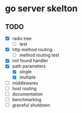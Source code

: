 # go server skelton

## TODO
- [x] radix tree
    - [ ] test
- [x] http method routing
    - [ ] method routing test
- [x] not found handler
- [x] path parameters
    - [x] single
    - [x] multiple
- [ ] middlewares
- [ ] host routing
- [ ] documentation
- [ ] benchmarking
- [ ] graceful shutdown
